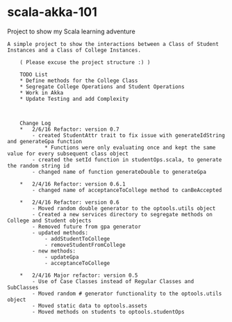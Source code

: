 # scala-akka-101
    
Project to show my Scala learning adventure    
    
    A simple project to show the interactions between a Class of Student Instances and a Class of College Instances.     
        
        ( Please excuse the project structure :) )
        
        TODO List
        * Define methods for the College Class
        * Segregate College Operations and Student Operations
        * Work in Akka
        * Update Testing and add Complexity
        
        
        
        Change Log 
        *   2/6/16 Refactor: version 0.7
            - created StudentAttr trait to fix issue with generateIdString and generateGpa function
                * Functions were only evaluating once and kept the same value for every subsequent class object
            - created the setId function in studentOps.scala, to generate the random string id    
            - changed name of function generateDouble to generateGpa
            
        *   2/4/16 Refactor: version 0.6.1
            - changed name of acceptanceToCollege method to canBeAccepted 
        
        *   2/4/16 Refactor: version 0.6
            - Moved random double generator to the optools.utils object
            - Created a new services directory to segregate methods on College and Student objects
            - Removed future from gpa generator
            - updated methods:
                - addStudentToCollege
                - removeStudentFromCollege
            - new methods:
                - updateGpa
                - acceptanceToCollege
        
        *   2/4/16 Major refactor: version 0.5 
            - Use of Case Classes instead of Regular Classes and SubClasses
            - Moved random # generator functionality to the optools.utils object
            - Moved static data to optools.assets
            - Moved methods on students to optools.studentOps
